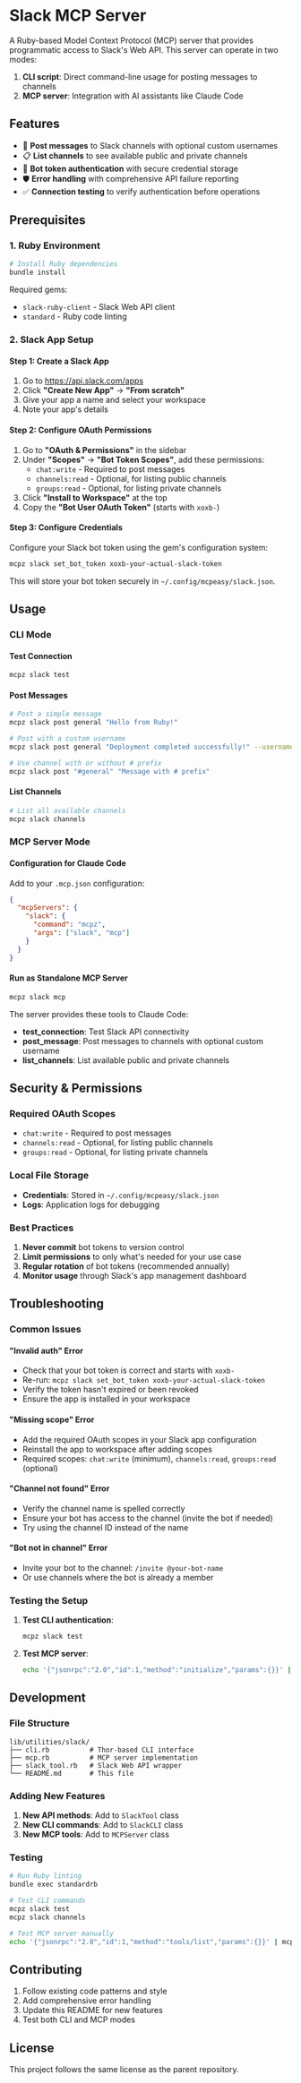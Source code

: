 # Slack MCP Server

A Ruby-based Model Context Protocol (MCP) server that provides programmatic access to Slack's Web API. This server can operate in two modes:

1. **CLI script**: Direct command-line usage for posting messages to channels
2. **MCP server**: Integration with AI assistants like Claude Code

## Features

- 💬 **Post messages** to Slack channels with optional custom usernames
- 📋 **List channels** to see available public and private channels
- 🔐 **Bot token authentication** with secure credential storage
- 🛡️ **Error handling** with comprehensive API failure reporting
- ✅ **Connection testing** to verify authentication before operations

## Prerequisites

### 1. Ruby Environment

```bash
# Install Ruby dependencies
bundle install
```

Required gems:
- `slack-ruby-client` - Slack Web API client
- `standard` - Ruby code linting

### 2. Slack App Setup

#### Step 1: Create a Slack App

1. Go to https://api.slack.com/apps
2. Click **"Create New App"** → **"From scratch"**
3. Give your app a name and select your workspace
4. Note your app's details

#### Step 2: Configure OAuth Permissions

1. Go to **"OAuth & Permissions"** in the sidebar
2. Under **"Scopes"** → **"Bot Token Scopes"**, add these permissions:
   - `chat:write` - Required to post messages
   - `channels:read` - Optional, for listing public channels
   - `groups:read` - Optional, for listing private channels
3. Click **"Install to Workspace"** at the top
4. Copy the **"Bot User OAuth Token"** (starts with `xoxb-`)

#### Step 3: Configure Credentials

Configure your Slack bot token using the gem's configuration system:

```bash
mcpz slack set_bot_token xoxb-your-actual-slack-token
```

This will store your bot token securely in `~/.config/mcpeasy/slack.json`.

## Usage

### CLI Mode

#### Test Connection
```bash
mcpz slack test
```

#### Post Messages
```bash
# Post a simple message
mcpz slack post general "Hello from Ruby!"

# Post with a custom username
mcpz slack post general "Deployment completed successfully!" --username "DeployBot"

# Use channel with or without # prefix
mcpz slack post "#general" "Message with # prefix"
```

#### List Channels
```bash
# List all available channels
mcpz slack channels
```

### MCP Server Mode

#### Configuration for Claude Code

Add to your `.mcp.json` configuration:

```json
{
  "mcpServers": {
    "slack": {
      "command": "mcpz",
      "args": ["slack", "mcp"]
    }
  }
}
```

#### Run as Standalone MCP Server

```bash
mcpz slack mcp
```

The server provides these tools to Claude Code:

- **test_connection**: Test Slack API connectivity
- **post_message**: Post messages to channels with optional custom username
- **list_channels**: List available public and private channels

## Security & Permissions

### Required OAuth Scopes

- `chat:write` - Required to post messages
- `channels:read` - Optional, for listing public channels  
- `groups:read` - Optional, for listing private channels

### Local File Storage

- **Credentials**: Stored in `~/.config/mcpeasy/slack.json`
- **Logs**: Application logs for debugging

### Best Practices

1. **Never commit** bot tokens to version control
2. **Limit permissions** to only what's needed for your use case
3. **Regular rotation** of bot tokens (recommended annually)
4. **Monitor usage** through Slack's app management dashboard

## Troubleshooting

### Common Issues

#### "Invalid auth" Error
- Check that your bot token is correct and starts with `xoxb-`
- Re-run: `mcpz slack set_bot_token xoxb-your-actual-slack-token`
- Verify the token hasn't expired or been revoked
- Ensure the app is installed in your workspace

#### "Missing scope" Error
- Add the required OAuth scopes in your Slack app configuration
- Reinstall the app to workspace after adding scopes
- Required scopes: `chat:write` (minimum), `channels:read`, `groups:read` (optional)

#### "Channel not found" Error
- Verify the channel name is spelled correctly
- Ensure your bot has access to the channel (invite the bot if needed)
- Try using the channel ID instead of the name

#### "Bot not in channel" Error
- Invite your bot to the channel: `/invite @your-bot-name`
- Or use channels where the bot is already a member

### Testing the Setup

1. **Test CLI authentication**:
   ```bash
   mcpz slack test
   ```

2. **Test MCP server**:
   ```bash
   echo '{"jsonrpc":"2.0","id":1,"method":"initialize","params":{}}' | mcpz slack mcp
   ```

## Development

### File Structure

```
lib/utilities/slack/
├── cli.rb          # Thor-based CLI interface
├── mcp.rb          # MCP server implementation  
├── slack_tool.rb   # Slack Web API wrapper
└── README.md       # This file
```

### Adding New Features

1. **New API methods**: Add to `SlackTool` class
2. **New CLI commands**: Add to `SlackCLI` class  
3. **New MCP tools**: Add to `MCPServer` class

### Testing

```bash
# Run Ruby linting
bundle exec standardrb

# Test CLI commands
mcpz slack test
mcpz slack channels

# Test MCP server manually
echo '{"jsonrpc":"2.0","id":1,"method":"tools/list","params":{}}' | mcpz slack mcp
```

## Contributing

1. Follow existing code patterns and style
2. Add comprehensive error handling
3. Update this README for new features
4. Test both CLI and MCP modes

## License

This project follows the same license as the parent repository.